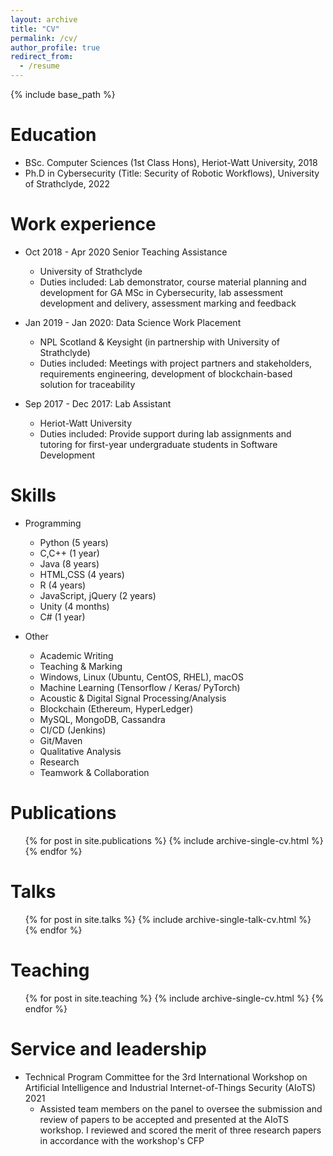 ```yaml
---
layout: archive
title: "CV"
permalink: /cv/
author_profile: true
redirect_from:
  - /resume
---
```


{% include base_path %}

Education
======
* BSc. Computer Sciences (1st Class Hons), Heriot-Watt University, 2018
* Ph.D in Cybersecurity (Title: Security of Robotic Workflows), University of Strathclyde, 2022

Work experience
======
* Oct 2018 - Apr 2020 Senior Teaching Assistance
  * University of Strathclyde
  * Duties included: Lab demonstrator, course material planning and development for GA MSc in Cybersecurity, lab assessment development and delivery, assessment marking and feedback

* Jan 2019 - Jan 2020: Data Science Work Placement
  * NPL Scotland & Keysight (in partnership with University of Strathclyde)
  * Duties included: Meetings with project partners and stakeholders, requirements engineering, development of blockchain-based solution for traceability

* Sep 2017 - Dec 2017: Lab Assistant
  * Heriot-Watt University
  * Duties included: Provide support during lab assignments and tutoring for first-year undergraduate students in Software Development
  
Skills
======
* Programming
  * Python (5 years)
  * C,C++ (1 year)
  * Java (8 years)
  * HTML,CSS (4 years)
  * R (4 years)
  * JavaScript, jQuery (2 years)
  * Unity (4 months)
  * C# (1 year)

* Other
  * Academic Writing
  * Teaching & Marking
  * Windows, Linux (Ubuntu, CentOS, RHEL), macOS
  * Machine Learning (Tensorflow / Keras/ PyTorch)
  * Acoustic & Digital Signal Processing/Analysis
  * Blockchain (Ethereum, HyperLedger)
  * MySQL, MongoDB, Cassandra
  * CI/CD (Jenkins)
  * Git/Maven
  * Qualitative Analysis
  * Research
  * Teamwork & Collaboration

Publications
======
  <ul>{% for post in site.publications %}
    {% include archive-single-cv.html %}
  {% endfor %}</ul>
  
Talks
======
  <ul>{% for post in site.talks %}
    {% include archive-single-talk-cv.html %}
  {% endfor %}</ul>
  
Teaching
======
  <ul>{% for post in site.teaching %}
    {% include archive-single-cv.html %}
  {% endfor %}</ul>
  
Service and leadership
======
* Technical Program Committee for the 3rd International Workshop on Artificial Intelligence and Industrial Internet-of-Things Security (AIoTS) 2021
  * Assisted team members on the panel to oversee the submission and review of papers to be accepted and presented at the AIoTS workshop. I reviewed and scored the merit of three research papers in accordance with the workshop's CFP
